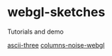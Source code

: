 # webgl-sketches
Tutorials and demo

[ascii-three](https://danieledep.github.io/webgl-sketches/ascii-three/dist/index.html)
[columns-noise-webgl](https://danieledep.github.io/webgl-sketches/columns-noise-webgl/index.html)
